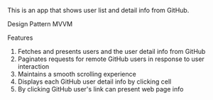 This is an app that shows user list and detail info from GitHub.

Design Pattern
MVVM

Features
1. Fetches and presents users and the user detail info from GitHub
2. Paginates requests for remote GitHub users in response to user interaction
3. Maintains a smooth scrolling experience
4. Displays each GitHub user detail info by clicking cell
5. By clicking GitHub user's link can present web page info
